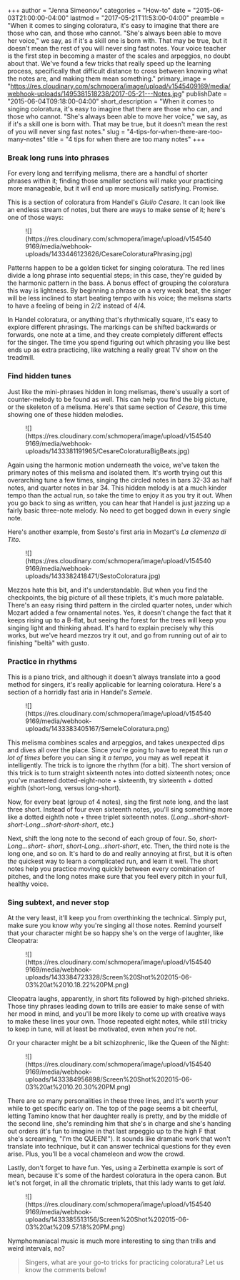 +++
author = "Jenna Simeonov"
categories = "How-to"
date = "2015-06-03T21:00:00-04:00"
lastmod = "2017-05-21T11:53:00-04:00"
preamble = "When it comes to singing coloratura, it's easy to imagine that there are those who can, and those who cannot. \"She's always been able to move her voice,\" we say, as if it's a skill one is born with. That may be true, but it doesn't mean the rest of you will never sing fast notes. Your voice teacher is the first step in becoming a master of the scales and arpeggios, no doubt about that. We've found a few tricks that really speed up the learning process, specifically that difficult distance to cross between knowing what the notes are, and making them mean something."
primary_image = "https://res.cloudinary.com/schmopera/image/upload/v1545409169/media/webhook-uploads/1495381518238/2017-05-21---Notes.jpg"
publishDate = "2015-06-04T09:18:00-04:00"
short_description = "When it comes to singing coloratura, it&#039;s easy to imagine that there are those who can, and those who cannot. &quot;She&#039;s always been able to move her voice,&quot; we say, as if it&#039;s a skill one is born with. That may be true, but it doesn&#039;t mean the rest of you will never sing fast notes."
slug = "4-tips-for-when-there-are-too-many-notes"
title = "4 tips for when there are too many notes"
+++

### Break long runs into phrases

For every long and terrifying melisma, there are a handful of shorter phrases within it; finding those smaller sections will make your practicing more manageable, but it will end up more musically satisfying. Promise.

This is a section of coloratura from Handel's *Giulio Cesare*. It can look like an endless stream of notes, but there are ways to make sense of it; here's one of those ways:

<figure data-type="image">
![](https://res.cloudinary.com/schmopera/image/upload/v1545409169/media/webhook-uploads/1433446123626/CesareColoraturaPhrasing.jpg)
</figure>

Patterns happen to be a golden ticket for singing coloratura. The red lines divide a long phrase into sequential steps; in this case, they're guided by the harmonic pattern in the bass. A bonus effect of grouping the coloratura this way is lightness. By beginning a phrase on a very weak beat, the singer will be less inclined to start beating tempo with his voice; the melisma starts to have a feeling of being in 2/2 instead of 4/4.

In Handel coloratura, or anything that's rhythmically square, it's easy to explore different phrasings. The markings can be shifted backwards or forwards, one note at a time, and they create completely different effects for the singer. The time you spend figuring out which phrasing you like best ends up as extra practicing, like watching a really great TV show on the treadmill.


### Find hidden tunes

Just like the mini-phrases hidden in long melismas, there's usually a sort of counter-melody to be found as well. This can help you find the big picture, or the skeleton of a melisma. Here's that same section of *Cesare*, this time showing one of these hidden melodies.

<figure data-type="image">
![](https://res.cloudinary.com/schmopera/image/upload/v1545409169/media/webhook-uploads/1433381191965/CesareColoraturaBigBeats.jpg)
</figure>

Again using the harmonic motion underneath the voice, we've taken the primary notes of this melisma and isolated them. It's worth trying out this overarching tune a few times, singing the circled notes in bars 32-33 as half notes, and quarter notes in bar 34. This hidden melody is at a much kinder tempo than the actual run, so take the time to enjoy it as you try it out. When you go back to sing as written, you can hear that Handel is just jazzing up a fairly basic three-note melody. No need to get bogged down in every single note.

Here's another example, from Sesto's first aria in Mozart's *La clemenza di Tito*.

<figure data-type="image">
![](https://res.cloudinary.com/schmopera/image/upload/v1545409169/media/webhook-uploads/1433382418471/SestoColoratura.jpg)
</figure>

Mezzos hate this bit, and it's understandable. But when you find the checkpoints, the big picture of all these triplets, it's much more palatable. There's an easy rising third pattern in the circled quarter notes, under which Mozart added a few ornamental notes. Yes, it doesn't change the fact that it keeps rising up to a B-flat, but seeing the forest for the trees will keep you singing light and thinking ahead. It's hard to explain precisely why this works, but we've heard mezzos try it out, and go from running out of air to finishing "beltà" with gusto.

### Practice in rhythms

This is a piano trick, and although it doesn't always translate into a good method for singers, it's really applicable for learning coloratura. Here's a section of a horridly fast aria in Handel's *Semele*.

<figure data-type="image">
![](https://res.cloudinary.com/schmopera/image/upload/v1545409169/media/webhook-uploads/1433383405167/SemeleColoratura.png)
</figure>

This melisma combines scales and arpeggios, and takes unexpected dips and dives all over the place. Since you're going to have to repeat this run *a lot of times* before you can sing it *a tempo*, you may as well repeat it intelligently. The trick is to ignore the rhythm (for a bit). The short version of this trick is to turn straight sixteenth notes into dotted sixteenth notes; once you've mastered dotted-eight-note + sixteenth, try sixteenth + dotted eighth (short-long, versus long-short).

Now, for every beat (group of 4 notes), sing the first note long, and the last three short. Instead of four even sixteenth notes, you'll sing something more like a dotted eighth note + three triplet sixteenth notes. (*Long...short-short-short-Long...short-short-short*, etc.) 

Next, shift the long note to the second of each group of four. So, *short-Long...short-
short*, *short-Long...short-short*, etc. Then, the third note is the long one, and so on. It's hard to do and really annoying at first, but it is often *the* quickest way to learn a complicated run, and learn it well. The short notes help you practice moving quickly between every combination of pitches, and the long notes make sure that you feel every pitch in your full, healthy voice.

### Sing subtext, and never stop

At the very least, it'll keep you from overthinking the technical. Simply put, make sure you know *why* you're singing all those notes. Remind yourself that your character might be so happy she's on the verge of laughter, like Cleopatra:

<figure data-type="image">
![](https://res.cloudinary.com/schmopera/image/upload/v1545409169/media/webhook-uploads/1433384723328/Screen%20Shot%202015-06-03%20at%2010.18.22%20PM.png)
</figure>

Cleopatra laughs, apparently, in short fits followed by high-pitched shrieks. Those tiny phrases leading down to trills are easier to make sense of with her mood in mind, and you'll be more likely to come up with creative ways to make these lines your own. Those repeated eight notes, while still tricky to keep in tune, will at least be motivated, even when you're not.

Or your character might be a bit schizophrenic, like the Queen of the Night:

<figure data-type="image">
![](https://res.cloudinary.com/schmopera/image/upload/v1545409169/media/webhook-uploads/1433384956898/Screen%20Shot%202015-06-03%20at%2010.20.30%20PM.png)
</figure>

There are so many personalities in these three lines, and it's worth your while to get specific early on. The top of the page seems a bit cheerful, letting Tamino know that her daughter really is pretty, and by the middle of the second line, she's reminding him that she's in charge and she's handing out orders (it's fun to imagine in that last arpeggio up to the high F that she's screaming, "I'm the QUEEN!"). It sounds like dramatic work that won't translate into technique, but it can answer technical questions for they even arise. Plus, you'll be a vocal chameleon and wow the crowd.

Lastly, don't forget to have fun. Yes, using a Zerbinetta example is sort of mean, because it's some of the hardest coloratura in the opera canon. But let's not forget, in all the chromatic triplets, that this lady wants to get *laid*.

<figure data-type="image">
![](https://res.cloudinary.com/schmopera/image/upload/v1545409169/media/webhook-uploads/1433385513156/Screen%20Shot%202015-06-03%20at%209.57.18%20PM.png)
</figure>

Nymphomaniacal music is much more interesting to sing than trills and weird intervals, no?

>Singers, what are your go-to tricks for practicing coloratura? Let us know the comments below!
